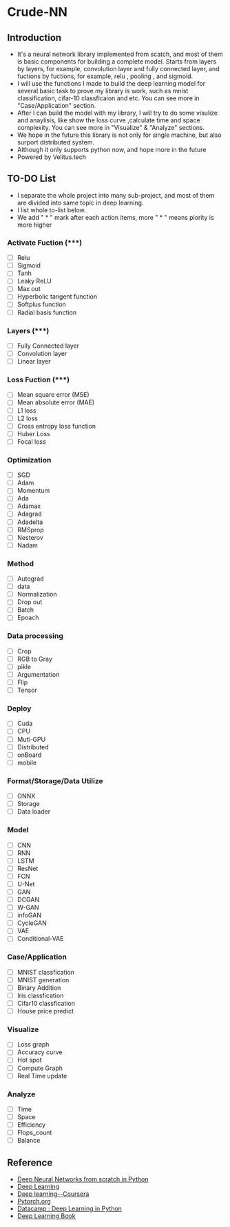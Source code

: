# Crude-NN
## Introduction
- It's a neural network library implemented from scatch, and most of them is basic components for building a complete model. Starts from layers by layers, for example, convolution layer and fully connected layer, and fuctions by fuctions, for example, relu , pooling , and sigmoid.
- I will use the functions I made to build the deep learning model for several basic task to prove my library is work, such as mnist classification, cifar-10 classficaion and etc. You can see more in "Case/Application" section.
- After I can build the model with my library, I will try to do some visulize and anaylisis, like show the loss curve ,calculate time and space complexity. You can see more in "Visualize" & "Analyze" sections.
- We hope in the future this library is not only for single machine, but also surport distributed system.  
- Although it only supports python now, and hope more in the future
- Powered by Velitus.tech
## TO-DO List
- I separate the whole project into many sub-project, and most of them are divided into same topic in deep learning.
- I list whole to-list below.
- We add " * " mark after each action items, more  " * " means piority is more higher
### Activate Fuction (***)
- [ ] Relu
- [ ] Sigmoid
- [ ] Tanh
- [ ] Leaky ReLU
- [ ] Max out
- [ ] Hyperbolic tangent function
- [ ] Softplus function
- [ ] Radial basis function
### Layers (***)
- [ ] Fully Connected layer
- [ ] Convolution layer
- [ ] Linear layer
### Loss Fuction (***)
- [ ] Mean square error (MSE)
- [ ] Mean absolute error (MAE)
- [ ] L1 loss
- [ ] L2 loss
- [ ] Cross entropy loss function
- [ ] Huber Loss
- [ ] Focal loss
### Optimization
- [ ] SGD
- [ ] Adam
- [ ] Momentum
- [ ] Ada
- [ ] Adamax
- [ ] Adagrad
- [ ] Adadelta
- [ ] RMSprop
- [ ] Nesterov
- [ ] Nadam
### Method
- [ ] Autograd
- [ ] data
- [ ] Normalization
- [ ] Drop out
- [ ] Batch
- [ ] Epoach
### Data processing
- [ ] Crop
- [ ] RGB to Gray
- [ ] pikle
- [ ] Argumentation
- [ ] Flip
- [ ] Tensor
### Deploy
- [ ] Cuda
- [ ] CPU
- [ ] Muti-GPU
- [ ] Distributed
- [ ] onBoard
- [ ] mobile
### Format/Storage/Data Utilize
- [ ] ONNX
- [ ] Storage
- [ ] Data loader
### Model
- [ ] CNN
- [ ] RNN
- [ ] LSTM
- [ ] ResNet
- [ ] FCN
- [ ] U-Net
- [ ] GAN
- [ ] DCGAN
- [ ] W-GAN
- [ ] infoGAN
- [ ] CycleGAN
- [ ] VAE
- [ ] Conditional-VAE
### Case/Application
- [ ] MNIST classfication
- [ ] MNIST generation
- [ ] Binary Addition
- [ ] Iris classfication
- [ ] Cifar10 classfication
- [ ] House price predict
### Visualize
- [ ] Loss graph
- [ ] Accuracy curve
- [ ] Hot spot
- [ ] Compute Graph
- [ ] Real Time update
### Analyze
- [ ] Time
- [ ] Space
- [ ] Efficiency
- [ ] Flops_count
- [ ] Balance

## Reference
- [Deep Neural Networks from scratch in Python](https://towardsdatascience.com/deep-neural-networks-from-scratch-in-python-451f07999373)
- [Deep Learning](http://deeplearning.net/)
- [Deep learning--Coursera](https://www.coursera.org/specializations/deep-learning)
- [Pytorch.org](https://pytorch.org/?utm_source=Google&utm_medium=PaidSearch&utm_campaign=%2A%2ALP+-+NonTM+-+Deep+Learning+-+Python+-+TW&utm_adgroup=Deep+Learning+With+Python&utm_keyword=deep%20learning%20with%20python&utm_offering=AI&utm_Product=PyTorch&gclid=Cj0KCQjwgNXtBRC6ARIsAIPP7RsrSWboHqELCCLDbd6zfbzr2qbHZNoAjsjepBPH5qD1gDmerZCfhaoaAsnQEALw_wcB)
- [Datacamp : Deep Learning in Python](https://www.datacamp.com/courses/deep-learning-in-python)
- [Deep Learning Book](http://www.deeplearningbook.org/)

